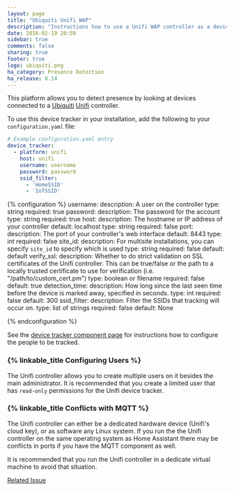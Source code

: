 ```yaml
---
layout: page
title: "Ubiquiti Unifi WAP"
description: "Instructions how to use a Unifi WAP controller as a device tracker module."
date: 2016-02-19 20:59
sidebar: true
comments: false
sharing: true
footer: true
logo: ubiquiti.png
ha_category: Presence Detection
ha_release: 0.14
---
```


This platform allows you to detect presence by looking at devices connected to a [Ubiquiti](http://ubnt.com/) [Unifi](https://www.ubnt.com/enterprise/#unifi) controller.

To use this device tracker in your installation, add the following to your `configuration.yaml` file:

```yaml
# Example configuration.yaml entry
device_tracker:
  - platform: unifi
    host: unifi
    username: username
    password: password
    ssid_filter:
      - 'HomeSSID'
      - 'IoTSSID'
```

{% configuration %}
username:
    description: A user on the controller
    type: string
    required: true
password:
    description: The password for the account
    type: string
    required: true
host:
    description: The hostname or IP address of your controller
    default: localhost
    type: string
    required: false
port:
    description: The port of your controller's web interface
    default: 8443
    type: int
    required: false
site_id:
    description: For multisite installations, you can specify `site_id` to specify which is used
    type: string
    required: false
    default: default
verify_ssl:
    description: Whether to do strict validation on SSL certificates of the Unifi controller. This can be true/false or the path to a locally trusted certificate to use for verification (i.e. "/path/to/custom_cert.pm")
    type: boolean or filename
    required: false
    default: true
detection_time:
    description: How long since the last seen time before the device is marked away, specified in seconds.
    type: int
    required: false
    default: 300
ssid_filter:
    description: Filter the SSIDs that tracking will occur on.
    type: list of strings
    required: false
    default: None

{% endconfiguration %}

See the [device tracker component page](/components/device_tracker/) for instructions how to configure the people to be tracked.

### {% linkable_title Configuring Users %}

The Unifi controller allows you to create multiple users on it besides
the main administrator. It is recommended that you create a limited
user that has `read-only` permissions for the Unifi device tracker.

### {% linkable_title Conflicts with MQTT %}

The Unifi controller can either be a dedicated hardware device
(Unifi's cloud key), or as software any Linux system. If you run the
the Unifi controller on the same operating system as Home Assistant
there may be conflicts in ports if you have the MQTT component as
well.

It is recommended that you run the Unifi controller in a dedicate
virtual machine to avoid that situation.

[Related Issue](https://github.com/home-assistant/home-assistant/issues/10507)
